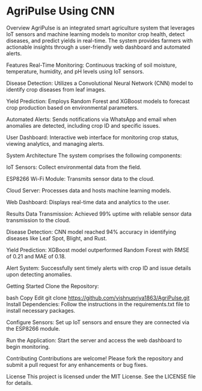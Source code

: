 # AgriPulse Using CNN
Overview
AgriPulse is an integrated smart agriculture system that leverages IoT sensors and machine learning models to monitor crop health, detect diseases, and predict yields in real-time. The system provides farmers with actionable insights through a user-friendly web dashboard and automated alerts.​

Features
Real-Time Monitoring: Continuous tracking of soil moisture, temperature, humidity, and pH levels using IoT sensors.

Disease Detection: Utilizes a Convolutional Neural Network (CNN) model to identify crop diseases from leaf images.

Yield Prediction: Employs Random Forest and XGBoost models to forecast crop production based on environmental parameters.

Automated Alerts: Sends notifications via WhatsApp and email when anomalies are detected, including crop ID and specific issues.

User Dashboard: Interactive web interface for monitoring crop status, viewing analytics, and managing alerts.​

System Architecture
The system comprises the following components:​

IoT Sensors: Collect environmental data from the field.

ESP8266 Wi-Fi Module: Transmits sensor data to the cloud.

Cloud Server: Processes data and hosts machine learning models.

Web Dashboard: Displays real-time data and analytics to the user.​

Results
Data Transmission: Achieved 99% uptime with reliable sensor data transmission to the cloud.

Disease Detection: CNN model reached 94% accuracy in identifying diseases like Leaf Spot, Blight, and Rust.

Yield Prediction: XGBoost model outperformed Random Forest with RMSE of 0.21 and MAE of 0.18.

Alert System: Successfully sent timely alerts with crop ID and issue details upon detecting anomalies.​

Getting Started
Clone the Repository:

bash
Copy
Edit
git clone https://github.com/vishnupriya1863/AgriPulse.git
Install Dependencies: Follow the instructions in the requirements.txt file to install necessary packages.

Configure Sensors: Set up IoT sensors and ensure they are connected via the ESP8266 module.

Run the Application: Start the server and access the web dashboard to begin monitoring.

Contributing
Contributions are welcome! Please fork the repository and submit a pull request for any enhancements or bug fixes.​

License
This project is licensed under the MIT License. See the LICENSE file for details.​


